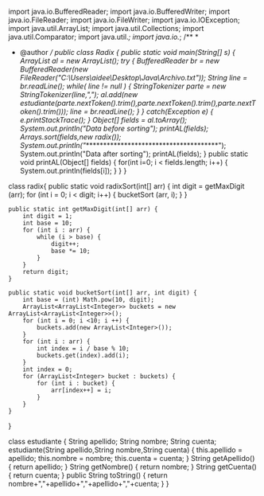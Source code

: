 import java.io.BufferedReader;
import java.io.BufferedWriter;
import java.io.FileReader;
import java.io.FileWriter;
import java.io.IOException;
import java.util.ArrayList;
import java.util.Collections;
import java.util.Comparator;
import java.util.*;
import java.io.*;
/**
 *
 * @author 
 */
public class Radix {
    public static void main(String[] s) {
        ArrayList al = new ArrayList();
            try {
                BufferedReader br = new BufferedReader(new FileReader("C:\\Users\\aidee\\Desktop\\Java\\Archivo.txt"));
                String line = br.readLine();
                while( line != null ) {
                    StringTokenizer parte = new StringTokenizer(line,",");
                    al.add(new estudiante(parte.nextToken().trim(),parte.nextToken().trim(),parte.nextToken().trim()));
                    line = br.readLine();
                }
            } catch(Exception e) {
                e.printStackTrace();
            }
        Object[] fields = al.toArray();
        System.out.println("Data before sorting");
        printAL(fields);
        Arrays.sort(fields,new radix());
        System.out.println("***************************************");
        System.out.println("Data after sorting");
        printAL(fields);
    }
    public static void printAL(Object[] fields) {
        for(int i=0; i < fields.length; i++) {
            System.out.println(fields[i]);
        }
    }
}

class radix{
    public static void radixSort(int[] arr) {
        int digit = getMaxDigit (arr); 
        for (int i = 0; i < digit; i++) {
            bucketSort (arr, i); 
        }
    }
 
    public static int getMaxDigit(int[] arr) {            
        int digit = 1; 
        int base = 10; 
        for (int i : arr) {
            while (i > base) {
                digit++;
                base *= 10;
            }
        }
        return digit;
    }
 
    public static void bucketSort(int[] arr, int digit) {
        int base = (int) Math.pow(10, digit);
        ArrayList<ArrayList<Integer>> buckets = new ArrayList<ArrayList<Integer>>();
        for (int i = 0; i <10; i ++) {
            buckets.add(new ArrayList<Integer>());
        }
        for (int i : arr) {
            int index = i / base % 10;
            buckets.get(index).add(i);
        }
        int index = 0;
        for (ArrayList<Integer> bucket : buckets) {
            for (int i : bucket) {
                arr[index++] = i;
            }
        }
    }    
}
    
class estudiante {
    String apellido;
    String nombre;
    String cuenta;
    estudiante(String apellido,String nombre,String cuenta) {
        this.apellido = apellido;
        this.nombre = nombre;
        this.cuenta = cuenta;
    }
    String getApellido() { return apellido; }
    String getNombre() { return nombre; }
    String getCuenta() { return cuenta; }
    public String toString() {
        return nombre+","+apellido+","+apellido+","+cuenta;
    }
}

